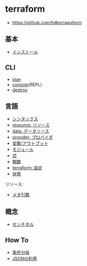 # terraform

- https://github.com/hdknr/awsform

## 基本

- [インストール](install.md)

## CLI

- [plan](cli/plan.md)
- [console](cli/console.md)(REPL)
- [destroy](cli/destroy.md)
## 言語

- [シンタックス](syntax.md)
- [resource: リソース](resources.md)
- [data: データソース](datasources.md)
- [provider: プロバイダ](providers.md)
- [変数/アウトプット](values.md)
- [モジュール](moduels.md)
- [式](expressions/README.md)
- [関数](functions/README.md)
- [terraform: 設定](settings.md)
- [状態](state/README.md)

リソース:

- [メタ引数](meta-argument.md)

## 概念

- [センチネル](sentinel/README.md)

## How To

- [条件分岐](howto/conditional.md)
- [JSONの利用](howto/json.md)
